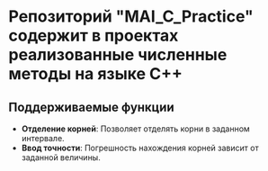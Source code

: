 # Репозиторий "MAI_C_Practice" содержит в проектах реализованные численные методы на языке C++

Поддерживаемые функции
------------------

- **Отделение корней**: Позволяет отделять корни в заданном интервале.
- **Ввод точности**: Погрешность нахождения корней зависит от заданной величины.

